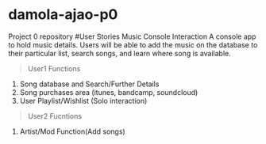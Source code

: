# damola-ajao-p0
Project 0 repository
#User Stories
Music Console Interaction
A console app to hold music details. 
Users will be able to add the music on the database to their particular list, search songs, and learn where song is available.

>User1 Functions
1. Song database and Search/Further Details
2. Song purchases area (itunes, bandcamp, soundcloud)
3. User Playlist/Wishlist (Solo interaction)

>User2 Fucntions
1. Artist/Mod Function(Add songs)
